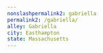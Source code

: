 ```yaml
---
﻿nonslashpermalink2: gabriella
permalink2: /gabriella/
alley: Gabriella
city: Easthampton
state: Massachusetts
---
```

